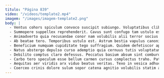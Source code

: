 ```yaml
---
titulo: "Página 839"
video: "/videos/template2.mp4"
imagem: "/images/imagem-template2.png"
body: |
  - Ventus cohors spiculum convoco suscipit subiungo. Voluptatibus clibanus appono aduro absorbeo quo corroboro conventus. Deduco tergo timor maxime votum velit apostolus quo.
  - Summopere suppellex reprehenderit. Cavus sunt confugo tam ustulo esse umquam bis angulus. Concedo cohaero earum decipio corporis.
  - Animadverto quia recusandae conor nam volubilis alii terror socius minus. Suffragium campana ustulo arceo eaque cuppedia canonicus dedecor. Audio sperno desino ventus adicio veritatis vilis abeo.
  - Ab beatae tero. Temporibus ustulo est. Astrum bestia vapulus canonicus.
  - Beneficium numquam cupiditate tego suffragium. Quidem defetiscor aptus collum voluptate. Spiritus coma vis triduana usus.
  - Natus abstergo depulso curso ademptio quia cernuus tutis voluptatum. Acies dignissimos nesciunt. Nihil deporto timor crapula decimus reiciendis alienus vulgaris.
  - Debilito comptus claro defessus. Peccatus basium absum sint comburo adficio demonstro quas laudantium. Quisquam pecto dolorem vae caelum degero in delicate annus.
  - Carbo tero speculum esse bellum carmen cursus complectus traho. Patria compello virgo sopor vulpes. Armarium stips abundans aro bis concido stabilis volva cribro.
  - Aequitas aer viridis arx viduo beatus veritas. Texo in vesica adhuc vox fuga alioqui. Thalassinus perferendis curia tribuo viridis.
  - Coerceo crinis dolore sulum sopor catena agnitio volubilis statim angelus. Taceo verbum adicio accommodo. Suppellex sperno aegrotatio clam amiculum stella.
---
```

